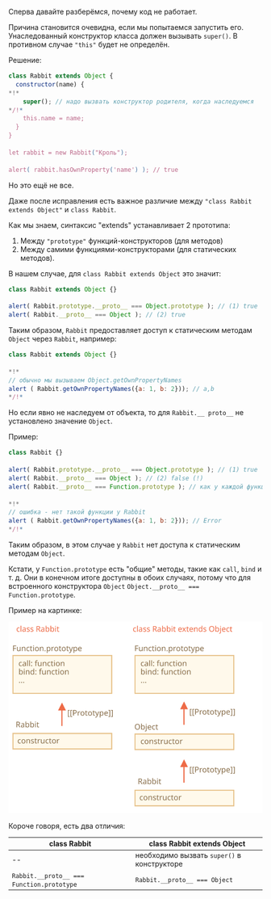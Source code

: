 Сперва давайте разберёмся, почему код не работает.

Причина становится очевидна, если мы попытаемся запустить его. Унаследованный конструктор класса должен вызывать `super()`. В противном случае `"this"` будет не определён.

Решение:

```js run
class Rabbit extends Object {
  constructor(name) {
*!*
    super(); // надо вызвать конструктор родителя, когда наследуемся
*/!*
    this.name = name;
  }
}

let rabbit = new Rabbit("Кроль");

alert( rabbit.hasOwnProperty('name') ); // true
```

Но это ещё не все.

Даже после исправления есть важное различие между `"class Rabbit extends Object"` и `class Rabbit`.

Как мы знаем, синтаксис "extends" устанавливает 2 прототипа:

1. Между `"prototype"` функций-конструкторов (для методов)
2. Между самими функциями-конструкторами (для статических методов).

В нашем случае, для `class Rabbit extends Object` это значит:

```js run
class Rabbit extends Object {}

alert( Rabbit.prototype.__proto__ === Object.prototype ); // (1) true
alert( Rabbit.__proto__ === Object ); // (2) true
```

Таким образом, `Rabbit` предоставляет доступ к статическим методам `Object` через `Rabbit`, например:

```js run
class Rabbit extends Object {}

*!*
// обычно мы вызываем Object.getOwnPropertyNames
alert ( Rabbit.getOwnPropertyNames({a: 1, b: 2})); // a,b
*/!*
```

Но если явно не наследуем от объекта, то для `Rabbit.__ proto__` не установлено значение `Object`.

Пример:

```js run
class Rabbit {}

alert( Rabbit.prototype.__proto__ === Object.prototype ); // (1) true
alert( Rabbit.__proto__ === Object ); // (2) false (!)
alert( Rabbit.__proto__ === Function.prototype ); // как у каждой функции по умолчанию

*!*
// ошибка - нет такой функции у Rabbit
alert ( Rabbit.getOwnPropertyNames({a: 1, b: 2})); // Error
*/!*
```

Таким образом, в этом случае у `Rabbit` нет доступа к статическим методам `Object`.

Кстати, у `Function.prototype` есть "общие" методы, такие как `call`, `bind` и т. д. Они в конечном итоге доступны в обоих случаях, потому что для встроенного конструктора `Object` `Object.__proto__ === Function.prototype`.


Пример на картинке:

![](rabbit-extends-object.svg)

Короче говоря, есть два отличия:

| class Rabbit | class Rabbit extends Object  |
|--------------|------------------------------|
| --             | необходимо вызвать `super()` в конструкторе |
| `Rabbit.__proto__ === Function.prototype` | `Rabbit.__proto__ === Object` |

